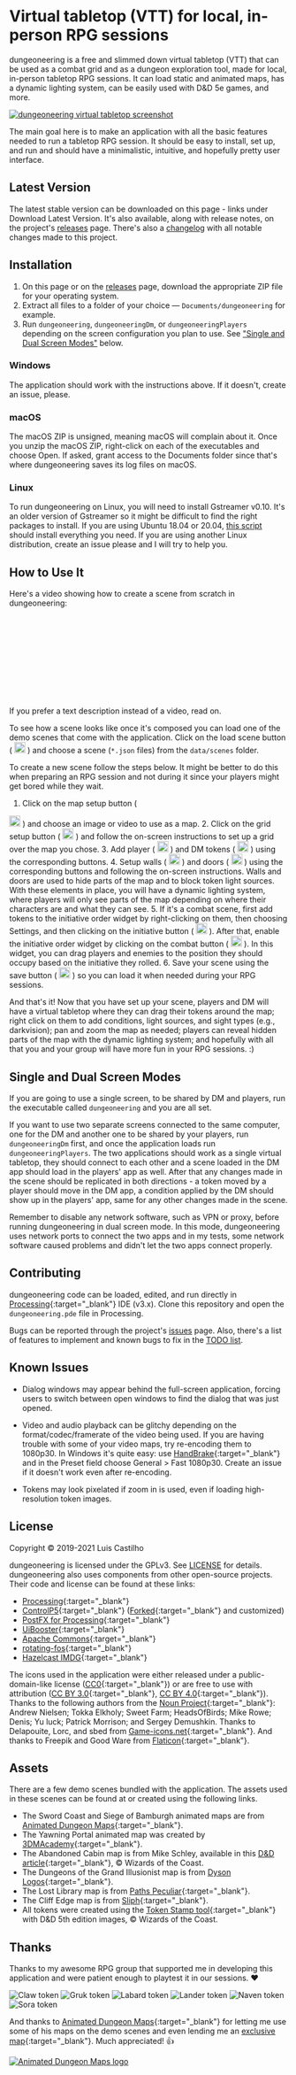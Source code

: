 # Virtual tabletop (VTT) for local, in-person RPG sessions

dungeoneering is a free and slimmed down virtual tabletop (VTT) that can be used as a combat grid and as a dungeon exploration tool, made for local, in-person tabletop RPG sessions. It can load static and animated maps, has a dynamic lighting system, can be easily used with D&D 5e games, and more.

<a class="lightbox" href="assets/img/screenshot/screenshot.webp" title="dungeoneering virtual tabletop screenshot"><picture>
    <source type="image/webp" data-srcset="/assets/img/screenshot/screenshot.webp" />
    <source type="image/jpeg" data-srcset="/assets/img/screenshot/screenshot.jpg" />
    <source type="image/png" data-srcset="/assets/img/screenshot/screenshot.png" />
    <img class="lazyload" data-src="/assets/img/screenshot/screenshot.jpg" alt="dungeoneering virtual tabletop screenshot"/>
  </picture>
</a>

The main goal here is to make an application with all the basic features needed to run a tabletop RPG session. It should be easy to install, set up, and run and should have a minimalistic, intuitive, and hopefully pretty user interface.



## Latest Version

The latest stable version <span id="latest-version-number-inline"></span> can be downloaded on this page - links under Download Latest Version. It's also available, along with release notes, on the project's [releases](https://github.com/luiscastilho/dungeoneering/releases) page. There's also a [changelog](CHANGELOG.md) with all notable changes made to this project.



## Installation

1. On this page or on the [releases](https://github.com/luiscastilho/dungeoneering/releases) page, download the appropriate ZIP file for your operating system.
2. Extract all files to a folder of your choice — `Documents/dungeoneering` for example.
3. Run `dungeoneering`, `dungeoneeringDm`, or `dungeoneeringPlayers` depending on the screen configuration you plan to use. See ["Single and Dual Screen Modes"](#single-and-dual-screen-modes) below.

### Windows

The application should work with the instructions above. If it doesn't, create an issue, please.

### macOS

The macOS ZIP is unsigned, meaning macOS will complain about it. Once you unzip the macOS ZIP, right-click on each of the executables and choose Open. If asked, grant access to the Documents folder since that's where dungeoneering saves its log files on macOS.

### Linux

To run dungeoneering on Linux, you will need to install Gstreamer v0.10. It's an older version of Gstreamer so it might be difficult to find the right packages to install. If you are using Ubuntu 18.04 or 20.04, [this script](releases/ubuntu_install_prereqs.sh) should install everything you need. If you are using another Linux distribution, create an issue please and I will try to help you.



## How to Use It

Here's a video showing how to create a scene from scratch in dungeoneering:

<div class="video-wrap">
  <div class="video-container">
    <iframe
      class="lazyload"
      frameborder="0"
      data-src="https://www.youtube.com/embed/mLLleHoVkdk"
      allowfullscreen=""></iframe>
  </div>
</div>

If you prefer a text description instead of a video, read on.

To see how a scene looks like once it's composed you can load one of the demo scenes that come with the application. Click on the load scene button (
  <picture>
    <source type="image/webp" data-srcset="/assets/img/icons/load_idle.webp" />
    <source type="image/jpeg" data-srcset="/assets/img/icons/load_idle.jpg" />
    <source type="image/png" data-srcset="/assets/img/icons/load_idle.png" />
    <img class="lazyload" data-src="/assets/img/icons/load_idle.jpg" width="20" height="20" alt="load scene icon" title="load scene icon">
  </picture>
) and choose a scene (`*.json` files) from the `data/scenes` folder.

To create a new scene follow the steps below. It might be better to do this when preparing an RPG session and not during it since your players might get bored while they wait.

1. Click on the map setup button (
  <picture>
    <source type="image/webp" data-srcset="/assets/img/icons/map_idle.webp" />
    <source type="image/jpeg" data-srcset="/assets/img/icons/map_idle.jpg" />
    <source type="image/png" data-srcset="/assets/img/icons/map_idle.png" />
    <img class="lazyload" data-src="/assets/img/icons/map_idle.jpg" width="20" height="20" alt="map setup icon" title="map setup icon">
  </picture>
) and choose an image or video to use as a map.
2. Click on the grid setup button (
  <picture>
    <source type="image/webp" data-srcset="/assets/img/icons/grid_idle.webp" />
    <source type="image/jpeg" data-srcset="/assets/img/icons/grid_idle.jpg" />
    <source type="image/png" data-srcset="/assets/img/icons/grid_idle.png" />
    <img class="lazyload" data-src="/assets/img/icons/grid_idle.jpg" width="20" height="20" alt="grid setup icon" title="grid setup icon">
  </picture>
) and follow the on-screen instructions to set up a grid over the map you chose.
3. Add player (
  <picture>
    <source type="image/webp" data-srcset="/assets/img/icons/hero_idle.webp" />
    <source type="image/jpeg" data-srcset="/assets/img/icons/hero_idle.jpg" />
    <source type="image/png" data-srcset="/assets/img/icons/hero_idle.png" />
    <img class="lazyload" data-src="/assets/img/icons/hero_idle.jpg" width="20" height="20" alt="add player token icon" title="add player token icon">
  </picture>
) and DM tokens (
  <picture>
    <source type="image/webp" data-srcset="/assets/img/icons/monster_idle.webp" />
    <source type="image/jpeg" data-srcset="/assets/img/icons/monster_idle.jpg" />
    <source type="image/png" data-srcset="/assets/img/icons/monster_idle.png" />
    <img class="lazyload" data-src="/assets/img/icons/monster_idle.jpg" width="20" height="20" alt="add DM token icon" title="add DM token icon">
  </picture>
) using the corresponding buttons.
4. Setup walls (
  <picture>
    <source type="image/webp" data-srcset="/assets/img/icons/wall_idle.webp" />
    <source type="image/jpeg" data-srcset="/assets/img/icons/wall_idle.jpg" />
    <source type="image/png" data-srcset="/assets/img/icons/wall_idle.png" />
    <img class="lazyload" data-src="/assets/img/icons/wall_idle.jpg" width="20" height="20" alt="walls setup icon" title="walls setup icon">
  </picture>
) and doors (
  <picture>
    <source type="image/webp" data-srcset="/assets/img/icons/door_idle.webp" />
    <source type="image/jpeg" data-srcset="/assets/img/icons/door_idle.jpg" />
    <source type="image/png" data-srcset="/assets/img/icons/door_idle.png" />
    <img class="lazyload" data-src="/assets/img/icons/door_idle.jpg" width="20" height="20" alt="doors setup icon" title="doors setup icon">
  </picture>
) using the corresponding buttons and following the on-screen instructions. Walls and doors are used to hide parts of the map and to block token light sources. With these elements in place, you will have a dynamic lighting system, where players will only see parts of the map depending on where their characters are and what they can see.
5. If it's a combat scene, first add tokens to the initiative order widget by right-clicking on them, then choosing Settings, and then clicking on the initiative button (
  <picture>
    <source type="image/webp" data-srcset="/assets/img/icons/toggle_initiative_idle.webp" />
    <source type="image/jpeg" data-srcset="/assets/img/icons/toggle_initiative_idle.jpg" />
    <source type="image/png" data-srcset="/assets/img/icons/toggle_initiative_idle.png" />
    <img class="lazyload" data-src="/assets/img/icons/toggle_initiative_idle.jpg" width="20" height="20" alt="initiative icon" title="initiative icon">
  </picture>
). After that, enable the initiative order widget by clicking on the combat button (
  <picture>
    <source type="image/webp" data-srcset="/assets/img/icons/combat_idle.webp" />
    <source type="image/jpeg" data-srcset="/assets/img/icons/combat_idle.jpg" />
    <source type="image/png" data-srcset="/assets/img/icons/combat_idle.png" />
    <img class="lazyload" data-src="/assets/img/icons/combat_idle.jpg" width="20" height="20" alt="combat icon" title="combat icon">
  </picture>
). In this widget, you can drag players and enemies to the position they should occupy based on the initiative they rolled.
6. Save your scene using the save button (
  <picture>
    <source type="image/webp" data-srcset="/assets/img/icons/save_idle.webp" />
    <source type="image/jpeg" data-srcset="/assets/img/icons/save_idle.jpg" />
    <source type="image/png" data-srcset="/assets/img/icons/save_idle.png" />
    <img class="lazyload" data-src="/assets/img/icons/save_idle.jpg" width="20" height="20" alt="save scene icon" title="save scene icon">
  </picture>
) so you can load it when needed during your RPG sessions.

And that's it! Now that you have set up your scene, players and DM will have a virtual tabletop where they can drag their tokens around the map; right click on them to add conditions, light sources, and sight types (e.g., darkvision); pan and zoom the map as needed; players can reveal hidden parts of the map with the dynamic lighting system; and hopefully with all that you and your group will have more fun in your RPG sessions. :)



## Single and Dual Screen Modes

If you are going to use a single screen, to be shared by DM and players, run the executable called `dungeoneering` and you are all set.

If you want to use two separate screens connected to the same computer, one for the DM and another one to be shared by your players, run `dungeoneeringDm` first, and once the application loads run `dungeoneeringPlayers`. The two applications should work as a single virtual tabletop, they should connect to each other and a scene loaded in the DM app should load in the players' app as well. After that any changes made in the scene should be replicated in both directions - a token moved by a player should move in the DM app, a condition applied by the DM should show up in the players' app, same for any other changes made in the scene.

Remember to disable any network software, such as VPN or proxy, before running dungeoneering in dual screen mode. In this mode, dungeoneering uses network ports to connect the two apps and in my tests, some network software caused problems and didn't let the two apps connect properly.



## Contributing

dungeoneering code can be loaded, edited, and run directly in [Processing](https://processing.org/){:target="_blank"} IDE (v3.x). Clone this repository and open the `dungeoneering.pde` file in Processing.

Bugs can be reported through the project's [issues](https://github.com/luiscastilho/dungeoneering/issues) page. Also, there's a list of features to implement and known bugs to fix in the [TODO list](TODO.md).



## Known Issues

- Dialog windows may appear behind the full-screen application, forcing users to switch between open windows to find the dialog that was just opened.

- Video and audio playback can be glitchy depending on the format/codec/framerate of the video being used. If you are having trouble with some of your video maps, try re-encoding them to 1080p30. In Windows it's quite easy: use [HandBrake](https://handbrake.fr/){:target="_blank"} and in the Preset field choose General > Fast 1080p30. Create an issue if it doesn't work even after re-encoding.

- Tokens may look pixelated if zoom in is used, even if loading high-resolution token images.



## License

Copyright © 2019-2021 Luis Castilho

dungeoneering is licensed under the GPLv3. See [LICENSE](https://github.com/luiscastilho/dungeoneering/blob/main/LICENSE.md) for details. dungeoneering also uses components from other open-source projects. Their code and license can be found at these links:

- [Processing](https://github.com/processing/processing){:target="_blank"}
- [ControlP5](https://github.com/sojamo/controlp5){:target="_blank"} ([Forked](https://github.com/luiscastilho/controlp5){:target="_blank"} and customized)
- [PostFX for Processing](https://github.com/cansik/processing-postfx){:target="_blank"}
- [UiBooster](https://github.com/Milchreis/uibooster-for-processing){:target="_blank"}
- [Apache Commons](https://commons.apache.org/){:target="_blank"}
- [rotating-fos](https://github.com/vy/rotating-fos){:target="_blank"}
- [Hazelcast IMDG](https://github.com/hazelcast/hazelcast){:target="_blank"}

The icons used in the application were either released under a public-domain-like license ([CC0](https://creativecommons.org/share-your-work/public-domain/cc0/){:target="_blank"}) or are free to use with attribution ([CC BY 3.0](https://creativecommons.org/licenses/by/3.0/){:target="_blank"}, [CC BY 4.0](https://creativecommons.org/licenses/by/4.0/){:target="_blank"}). Thanks to the following authors from the [Noun Project](https://thenounproject.com/){:target="_blank"}: Andrew Nielsen; Tokka Elkholy; Sweet Farm; HeadsOfBirds; Mike Rowe; Denis; Yu luck; Patrick Morrison; and Sergey Demushkin. Thanks to Delapouite, Lorc, and sbed from [Game-icons.net](https://game-icons.net/){:target="_blank"}. And thanks to Freepik and Good Ware from [Flaticon](https://www.flaticon.com/){:target="_blank"}.



## Assets

There are a few demo scenes bundled with the application. The assets used in these scenes can be found at or created using the following links.

- The Sword Coast and Siege of Bamburgh animated maps are from [Animated Dungeon Maps](https://www.patreon.com/animatedmaps "Animated Dungeon Maps Patreon page"){:target="_blank"}.
- The Yawning Portal animated map was created by [3DMAcademy](https://www.reddit.com/user/3DMAcademy/ "3DMAcademy Reddit user page"){:target="_blank"}.
- The <a class="lightbox-link cabin" title="Abandoned Cabin map by Mike Schley">Abandoned Cabin map</a> is from Mike Schley, available in this [D&D article](https://dnd.wizards.com/articles/features/schley-stack "D&D Schley Stack article"){:target="_blank"}, © Wizards of the Coast.
- The <a class="lightbox-link illusionist" title="Dungeons of the Grand Illusionist map by Dyson Logos">Dungeons of the Grand Illusionist map</a> is from [Dyson Logos](https://www.patreon.com/dysonlogos "Dyson Logos Patreon page"){:target="_blank"}.
- The <a class="lightbox-link library" title="The Lost Library map by Paths Peculiar">Lost Library map</a> is from [Paths Peculiar](https://www.wistedt.net/ "Paths Peculiar website"){:target="_blank"}.
- The <a class="lightbox-link cliff" title="Cliff Edge map by Sliph">Cliff Edge map</a> is from [Sliph](https://www.patreon.com/sliph "Sliph Patreon page"){:target="_blank"}.
- All tokens were created using the [Token Stamp tool](https://rolladvantage.com/tokenstamp/ "Token Stamp tool"){:target="_blank"} with D&D 5th edition images, © Wizards of the Coast.



## Thanks

Thanks to my awesome RPG group that supported me in developing this application and were patient enough to playtest it in our sessions. :heart:

<picture>
	<source type="image/webp" data-srcset="/assets/img/playtesters/claw.webp" />
	<source type="image/png" data-srcset="/assets/img/playtesters/claw.png" />
	<img class="lazyload" data-src="/assets/img/playtesters/claw.png" alt="Claw token" title="Claw, Tabaxi Sorcerer (Wild Magic)" />
</picture>
<picture>
	<source type="image/webp" data-srcset="/assets/img/playtesters/gruk.webp" />
	<source type="image/png" data-srcset="/assets/img/playtesters/gruk.png" />
	<img class="lazyload" data-src="/assets/img/playtesters/gruk.png" alt="Gruk token" title="Gruk, Dwarf Fighter (Eldritch Knight)">
</picture>
<picture>
	<source type="image/webp" data-srcset="/assets/img/playtesters/labard.webp" />
	<source type="image/png" data-srcset="/assets/img/playtesters/labard.png" />
	<img class="lazyload" data-src="/assets/img/playtesters/labard.png" alt="Labard token" title="Labard, Halfling Rogue (Assassin)">
</picture>
<picture>
	<source type="image/webp" data-srcset="/assets/img/playtesters/lander.webp" />
	<source type="image/png" data-srcset="/assets/img/playtesters/lander.png" />
	<img class="lazyload" data-src="/assets/img/playtesters/lander.png" alt="Lander token" title="Lander, Human Cleric (Forge Domain)">
</picture>
<picture>
	<source type="image/webp" data-srcset="/assets/img/playtesters/naven.webp" />
	<source type="image/png" data-srcset="/assets/img/playtesters/naven.png" />
	<img class="lazyload" data-src="/assets/img/playtesters/naven.png" alt="Naven token" title="Naven, Half-Elf Paladin (Oath of the Ancients)">
</picture>
<picture>
	<source type="image/webp" data-srcset="/assets/img/playtesters/sora.webp" />
	<source type="image/png" data-srcset="/assets/img/playtesters/sora.png" />
	<img class="lazyload" data-src="/assets/img/playtesters/sora.png" alt="Sora token" title="Sora, Human Monk (Way of the Long Death)">
</picture>

And thanks to [Animated Dungeon Maps](https://www.patreon.com/animatedmaps "Animated Dungeon Maps Patreon page"){:target="_blank"} for letting me use some of his maps on the demo scenes and even lending me an [exclusive map](https://github.com/luiscastilho/dungeoneering/blob/main/dungeoneering/data/maps/Animated-SwordCoast.mp4){:target="_blank"}. Much appreciated! :+1:

<a href="https://www.patreon.com/animatedmaps" title="Animated Dungeon Maps Patreon page" target="_blank">
  <picture>
    <source type="image/webp" data-srcset="/assets/img/logos/animated-dungeon-maps.webp" />
    <source type="image/png" data-srcset="/assets/img/logos/animated-dungeon-maps.png" />
    <img class="lazyload" data-src="/assets/img/logos/animated-dungeon-maps.png" alt="Animated Dungeon Maps logo">
  </picture>
</a>
